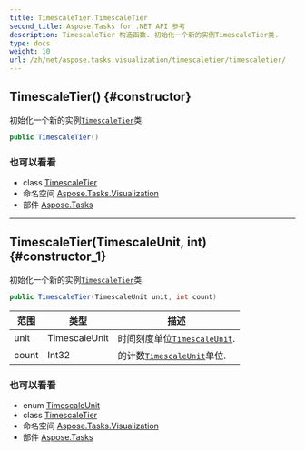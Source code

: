 ```yaml
---
title: TimescaleTier.TimescaleTier
second_title: Aspose.Tasks for .NET API 参考
description: TimescaleTier 构造函数. 初始化一个新的实例TimescaleTier类.
type: docs
weight: 10
url: /zh/net/aspose.tasks.visualization/timescaletier/timescaletier/
---
```

## TimescaleTier() {#constructor}

初始化一个新的实例[`TimescaleTier`](../)类.

```csharp
public TimescaleTier()
```

### 也可以看看

* class [TimescaleTier](../)
* 命名空间 [Aspose.Tasks.Visualization](../../timescaletier/)
* 部件 [Aspose.Tasks](../../../)

---

## TimescaleTier(TimescaleUnit, int) {#constructor_1}

初始化一个新的实例[`TimescaleTier`](../)类.

```csharp
public TimescaleTier(TimescaleUnit unit, int count)
```

| 范围 | 类型 | 描述 |
| --- | --- | --- |
| unit | TimescaleUnit | 时间刻度单位[`TimescaleUnit`](../../timescaleunit/). |
| count | Int32 | 的计数[`TimescaleUnit`](../../timescaleunit/)单位. |

### 也可以看看

* enum [TimescaleUnit](../../timescaleunit/)
* class [TimescaleTier](../)
* 命名空间 [Aspose.Tasks.Visualization](../../timescaletier/)
* 部件 [Aspose.Tasks](../../../)


